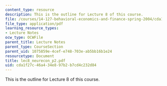 ```yaml
---
content_type: resource
description: This is the outline for Lecture 8 of this course.
file: /courses/14-127-behavioral-economics-and-finance-spring-2004/cda1f27c46a434e897b2b7cd4c232d84_lec8_neurecon_p2.pdf
file_type: application/pdf
learning_resource_types:
- Lecture Notes
ocw_type: OCWFile
parent_title: Lecture Notes
parent_type: CourseSection
parent_uid: 1075859e-4cef-e748-703e-ab5bb16b1e24
resourcetype: Document
title: lec8_neurecon_p2.pdf
uid: cda1f27c-46a4-34e8-97b2-b7cd4c232d84
---
```

This is the outline for Lecture 8 of this course.

